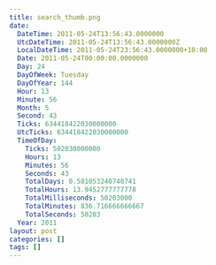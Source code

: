 ```yaml
---
title: search_thumb.png
date:
  DateTime: 2011-05-24T13:56:43.0000000
  UtcDateTime: 2011-05-24T13:56:43.0000000Z
  LocalDateTime: 2011-05-24T23:56:43.0000000+10:00
  Date: 2011-05-24T00:00:00.0000000
  Day: 24
  DayOfWeek: Tuesday
  DayOfYear: 144
  Hour: 13
  Minute: 56
  Month: 5
  Second: 43
  Ticks: 634418422030000000
  UtcTicks: 634418422030000000
  TimeOfDay:
    Ticks: 502030000000
    Hours: 13
    Minutes: 56
    Seconds: 43
    TotalDays: 0.581053240740741
    TotalHours: 13.9452777777778
    TotalMilliseconds: 50203000
    TotalMinutes: 836.716666666667
    TotalSeconds: 50203
  Year: 2011
layout: post
categories: []
tags: []
---
```


